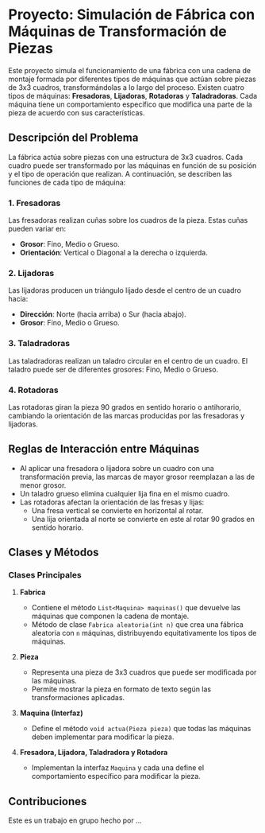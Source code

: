 # Proyecto: Simulación de Fábrica con Máquinas de Transformación de Piezas

Este proyecto simula el funcionamiento de una fábrica con una cadena de montaje formada por diferentes tipos de máquinas que actúan sobre piezas de 3x3 cuadros, transformándolas a lo largo del proceso. Existen cuatro tipos de máquinas: **Fresadoras**, **Lijadoras**, **Rotadoras** y **Taladradoras**. Cada máquina tiene un comportamiento específico que modifica una parte de la pieza de acuerdo con sus características.

## Descripción del Problema

La fábrica actúa sobre piezas con una estructura de 3x3 cuadros. Cada cuadro puede ser transformado por las máquinas en función de su posición y el tipo de operación que realizan. A continuación, se describen las funciones de cada tipo de máquina:

### 1. **Fresadoras**
Las fresadoras realizan cuñas sobre los cuadros de la pieza. Estas cuñas pueden variar en:
- **Grosor**: Fino, Medio o Grueso.
- **Orientación**: Vertical o Diagonal a la derecha o izquierda.

### 2. **Lijadoras**
Las lijadoras producen un triángulo lijado desde el centro de un cuadro hacia:
- **Dirección**: Norte (hacia arriba) o Sur (hacia abajo).
- **Grosor**: Fino, Medio o Grueso.


### 3. **Taladradoras**
Las taladradoras realizan un taladro circular en el centro de un cuadro. El taladro puede ser de diferentes grosores: Fino, Medio o Grueso.

### 4. **Rotadoras**
Las rotadoras giran la pieza 90 grados en sentido horario o antihorario, cambiando la orientación de las marcas producidas por las fresadoras y lijadoras.

## Reglas de Interacción entre Máquinas
- Al aplicar una fresadora o lijadora sobre un cuadro con una transformación previa, las marcas de mayor grosor reemplazan a las de menor grosor.
- Un taladro grueso elimina cualquier lija fina en el mismo cuadro.
- Las rotadoras afectan la orientación de las fresas y lijas:
  - Una fresa vertical se convierte en horizontal al rotar.
  - Una lija orientada al norte se convierte en este al rotar 90 grados en sentido horario.

## Clases y Métodos

### Clases Principales
1. **Fabrica**
   - Contiene el método `List<Maquina> maquinas()` que devuelve las máquinas que componen la cadena de montaje.
   - Método de clase `Fabrica aleatoria(int n)` que crea una fábrica aleatoria con `n` máquinas, distribuyendo equitativamente los tipos de máquinas.

2. **Pieza**
   - Representa una pieza de 3x3 cuadros que puede ser modificada por las máquinas.
   - Permite mostrar la pieza en formato de texto según las transformaciones aplicadas.

3. **Maquina (Interfaz)**
   - Define el método `void actua(Pieza pieza)` que todas las máquinas deben implementar para modificar la pieza.

4. **Fresadora, Lijadora, Taladradora y Rotadora**
   - Implementan la interfaz `Maquina` y cada una define el comportamiento específico para modificar la pieza.

## Contribuciones
Este es un trabajo en grupo hecho por ...
<!--
<a href="https://github.com/cberdejo/ChallengeFabrica/graphs/contributors">
  <img src="https://contrib.rocks/image?repo=github_username/repo_name" alt="contrib.rocks image" />
</a>

-->

